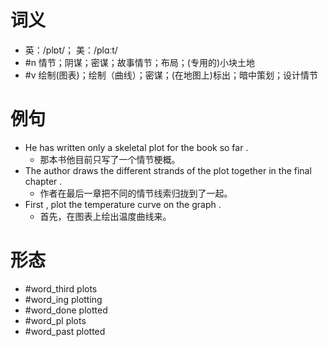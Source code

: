 # 词义
- 英：/plɒt/； 美：/plɑːt/
- #n 情节；阴谋；密谋；故事情节；布局；(专用的)小块土地
- #v 绘制(图表)；绘制（曲线）；密谋；(在地图上)标出；暗中策划；设计情节
# 例句
- He has written only a skeletal plot for the book so far .
	- 那本书他目前只写了一个情节梗概。
- The author draws the different strands of the plot together in the final chapter .
	- 作者在最后一章把不同的情节线索归拢到了一起。
- First , plot the temperature curve on the graph .
	- 首先，在图表上绘出温度曲线来。
# 形态
- #word_third plots
- #word_ing plotting
- #word_done plotted
- #word_pl plots
- #word_past plotted
